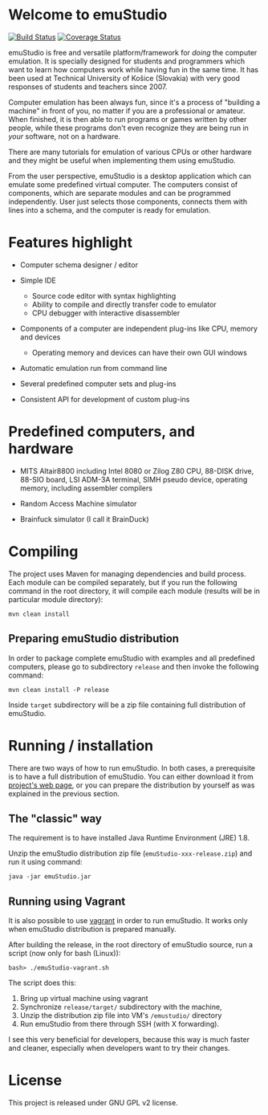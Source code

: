 # Welcome to emuStudio
[![Build Status](https://travis-ci.org/vbmacher/emuStudio.svg?branch=branch-0_39)](https://travis-ci.org/vbmacher/emuStudio)
[![Coverage Status](https://coveralls.io/repos/github/vbmacher/emuStudio/badge.svg?branch=branch-0_39)](https://coveralls.io/github/vbmacher/emuStudio?branch=branch-0_39)

emuStudio is free and versatile platform/framework for *doing* the computer emulation. It is specially designed for
students and programmers which want to learn how computers work while having fun in the same time. It has been used
at Technical University of Košice (Slovakia) with very good responses of students and teachers since 2007.

Computer emulation has been always fun, since it's a process of "building a machine" in front of you, no matter if you
are a professional or amateur. When finished, it is then able to run programs or games written by other people, while
these programs don't even recognize they are being run in *your* software, not on a hardware.

There are many tutorials for emulation of various CPUs or other hardware and they might be useful when
implementing them using emuStudio.

From the user perspective, emuStudio is a desktop application which can emulate some predefined virtual computer.
The computers consist of components, which are separate modules and can be programmed independently. User just
selects those components, connects them with lines into a schema, and the computer is ready for emulation.

# Features highlight

* Computer schema designer / editor

* Simple IDE
    - Source code editor with syntax highlighting
    - Ability to compile and directly transfer code to emulator
    - CPU debugger with interactive disassembler
    
* Components of a computer are independent plug-ins like CPU, memory and devices
    - Operating memory and devices can have their own GUI windows
    
* Automatic emulation run from command line

* Several predefined computer sets and plug-ins

* Consistent API for development of custom plug-ins

# Predefined computers, and hardware

* MITS Altair8800 including Intel 8080 or Zilog Z80 CPU, 88-DISK drive, 88-SIO board,
  LSI ADM-3A terminal, SIMH pseudo device, operating memory, including assembler compilers

* Random Access Machine simulator

* Brainfuck simulator (I call it BrainDuck)

# Compiling

The project uses Maven for managing dependencies and build process. Each module can be compiled separately,
but if you run the following command in the root directory, it will compile each module (results will be in particular
module directory):

```
mvn clean install
```

## Preparing emuStudio distribution

In order to package complete emuStudio with examples and all predefined computers, please go to subdirectory `release` and then
invoke the following command:

```
mvn clean install -P release
```

Inside `target` subdirectory will be a zip file containing full distribution of emuStudio.

# Running / installation

There are two ways of how to run emuStudio. In both cases, a prerequisite is to have a full distribution of emuStudio.
You can either download it from [project's web page](http://emustudio.sourceforge.net/downloads.html),
or you can prepare the distribution by yourself as was explained in the previous section.

## The "classic" way

The requirement is to have installed Java Runtime Environment (JRE) 1.8.

Unzip the emuStudio distribution zip file (`emuStudio-xxx-release.zip`) and run it using command:

```
java -jar emuStudio.jar
```

## Running using Vagrant

It is also possible to use [vagrant](https://www.vagrantup.com/) in order to run emuStudio. It works only when emuStudio
distribution is prepared manually.

After building the release, in the root directory of emuStudio source, run a script (now only for bash (Linux)):

```
bash> ./emuStudio-vagrant.sh
```

The script does this:

1. Bring up virtual machine using vagrant
2. Synchronize `release/target/` subdirectory with the machine,
3. Unzip the distribution zip file into VM's `/emustudio/` directory
4. Run emuStudio from there through SSH (with X forwarding). 

I see this very beneficial for developers, because this way is much faster and cleaner, especially when developers
want to try their changes. 

# License

This project is released under GNU GPL v2 license.
